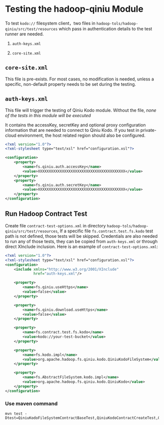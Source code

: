 # Testing the hadoop-qiniu Module

To test `kodo://` filesystem client，two files in `hadoop-tols/hadoop-qiniu/src/test/resources` which pass in
authentication details to the test runner are needed.

1. `auth-keys.xml`

2. `core-site.xml`

## `core-site.xml`

This file is pre-exists. For most cases, no modification is needed, unless a specific, non-default property needs to be
set during the testing.

## `auth-keys.xml`

This file will trigger the testing of Qiniu Kodo module. Without the file,
*none of the tests in this module will be executed*

It contains the accessKey, secretKey and optional proxy configuration information that are needed to connect to Qiniu
Kodo. If you test in private-cloud environment, the host related region should also be configured.

```xml
<?xml version="1.0"?>
<?xml-stylesheet type="text/xsl" href="configuration.xsl"?>

<configuration>
    <property>
        <name>fs.qiniu.auth.accessKey</name>
        <value>XXXXXXXXXXXXXXXXXXXXXXXXXXXXXXXXXXXXXXXX</value>
    </property>
    <property>
        <name>fs.qiniu.auth.secretKey</name>
        <value>XXXXXXXXXXXXXXXXXXXXXXXXXXXXXXXXXXXXXXXX</value>
    </property>
</configuration>
```

## Run Hadoop Contract Test

Create file `contract-test-options.xml` in directory `hadoop-tols/hadoop-qiniu/src/test/resources`, If a
specific file `fs.contract.test.fs.kodo` test path is not defined, those tests will be skipped.
Credentials are also needed to run any of those tests, they can be copied from `auth-keys.xml` or through direct
XInclude inclusion. Here is an example of `contract-test-options.xml`:

```xml
<?xml version="1.0"?>
<?xml-stylesheet type="text/xsl" href="configuration.xsl"?>
<configuration>
    <include xmlns="http://www.w3.org/2001/XInclude"
             href="auth-keys.xml"/>

    <property>
        <name>fs.qiniu.useHttps</name>
        <value>false</value>
    </property>

    <property>
        <name>fs.qiniu.download.useHttps</name>
        <value>false</value>
    </property>

    <property>
        <name>fs.contract.test.fs.kodo</name>
        <value>kodo://your-test-bucket</value>
    </property>

    <property>
        <name>fs.kodo.impl</name>
        <value>org.apache.hadoop.fs.qiniu.kodo.QiniuKodoFileSystem</value>
    </property>

    <property>
        <name>fs.AbstractFileSystem.kodo.impl</name>
        <value>org.apache.hadoop.fs.qiniu.kodo.QiniuKodo</value>
    </property>
</configuration>
```

### Use maven command

```shell
mvn test -Dtest=QiniuKodoFileSystemContractBaseTest,QiniuKodoContractCreateTest,QiniuKodoContractDeleteTest,QiniuKodoContractDistCpTest,QiniuKodoContractGetFileStatusTest,QiniuKodoContractMkdirTest,QiniuKodoContractOpenTest,QiniuKodoContractRenameTest,QiniuKodoContractRootDirTest,QiniuKodoContractSeekTest
```